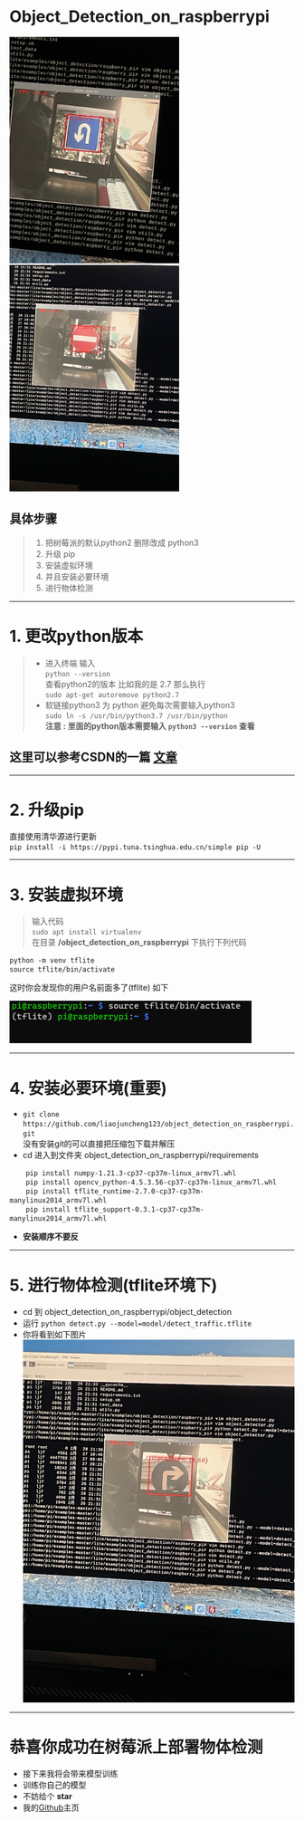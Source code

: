 # Object_Detection_on_raspberrypi
<img src='img1.png' height=400px><img><img src='img2.png' height=400px ><img>

## **具体步骤**  

> 1. 把树莓派的默认python2 删除改成 python3
> 2. 升级 pip 
> 3. 安装虚拟环境
> 4. 并且安装必要环境
> 5. 进行物体检测

***

# 1. 更改python版本
> - 进入终端  输入   
`python --version`  
查看python2的版本 比如我的是 2.7  那么执行  
`sudo apt-get autoremove python2.7`
> - 软链接python3 为 python 避免每次需要输入python3  
`sudo ln -s /usr/bin/python3.7 /usr/bin/python`  
**注意 : 里面的python版本需要输入 `python3 --version` 查看**
## 这里可以参考CSDN的一篇 [文章](https://blog.csdn.net/weixin_41656968/article/details/80214527)
***
# 2. 升级pip
直接使用清华源进行更新  
`pip install -i https://pypi.tuna.tsinghua.edu.cn/simple pip -U`
***
# 3. 安装虚拟环境
> 输入代码  
`sudo apt install virtualenv`  
在目录 **/object_detection_on_raspberrypi** 下执行下列代码
```
python -m venv tflite
source tflite/bin/activate

```  
这时你会发现你的用户名前面多了(tflite) 如下  

![img3.png](img3.png)
***
# 4. 安装必要环境(重要)
- `git clone https://github.com/liaojuncheng123/object_detection_on_raspberrypi.git`  
没有安装git的可以直接把压缩包下载并解压  
- cd 进入到文件夹 object_detection_on_raspberrypi/requirements
```
    pip install numpy-1.21.3-cp37-cp37m-linux_armv7l.whl  
    pip install opencv_python-4.5.3.56-cp37-cp37m-linux_armv7l.whl
    pip install tflite_runtime-2.7.0-cp37-cp37m-manylinux2014_armv7l.whl
    pip install tflite_support-0.3.1-cp37-cp37m-manylinux2014_armv7l.whl
```  
- **安装顺序不要反**
***
# 5. 进行物体检测(tflite环境下)
- cd 到 object_detection_on_raspberrypi/object_detection  
- 运行 `python detect.py --model=model/detect_traffic.tflite`  
- 你将看到如下图片
![img4.png](img4.png)

***

# 恭喜你成功在树莓派上部署物体检测
- 接下来我将会带来模型训练  
- 训练你自己的模型
- 不妨给个 **star** 
- 我的[Github](https://github.com/liaojuncheng123)主页
